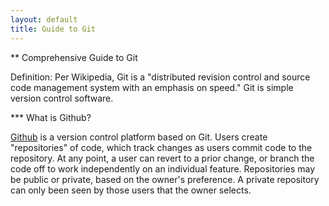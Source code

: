 ```yaml
---
layout: default
title: Guide to Git
---
```

** Comprehensive Guide to Git

Definition: 
	Per Wikipedia, Git is a "distributed revision control and source code management system with an emphasis on speed." Git is simple version control software.
	
*** What is Github?

[Github](http://www.github.com) is a version control platform based on Git. Users create "repositories" of code, which track changes as users commit code to the repository. At any point, a user can revert to a prior change, or branch the code off to work independently on an individual feature. Repositories may be public or private, based on the owner's preference. A private repository can only been seen by those users that the owner selects.